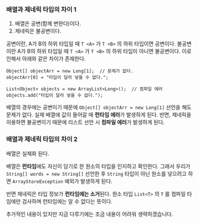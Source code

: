 
### 배열과 제네릭 타입의 차이 1

1. 배열은 공변(함께 변한다)이다.
2. 제네릭은 불공변이다.


공변이란, A가 B의 하위 타입일 때 `T <A>` 가 `T <B>` 의 하위 타입이면 공변이다.
불공변이란 A가 B의 하위 타입일 때 `T <A>` 가 `T <B>` 의 하위 타입이 아니면 불공변이다. 이로 인해서 아래와 같은 차이가 존재한다.



```
Object[] objectArr = new Long[1];  // 문제가 없다.
objectArr[0] = "타입이 달라 넣을 수 없다.";

List<Object> objects = new ArrayList<Long>();  // 컴파일 에러
objects.add("타입이 달라 넣을 수 없다.");

```

 배열의 경우에는 공변이기 때문에 `Object[] objectArr = new Long[1]` 선언을 해도 문제가 없다. 실제 배열에 값이 들어갈 때 **런타임 에러**가 발생하게 된다. 반면, 제네릭을 이용하면 불공변이기 때문에 리스트 선언 시 **컴파일 에러**가 발생하게 된다.


### 배열과 제네릭 타입의 차이 2


배열은 실체화 된다.

배열은 **런타임**에도 자신이 담기로 한 원소의 타입을 인지하고 확인한다. 그래서 우리가 `String[] words = new String[]`  선언한 후 `String` 타입이 아닌 원소를 넣으려고 하면 `ArrayStoreException` 예외가 발생하게 된다.


반면 제네릭은 타입 정보가 **런타임에는 소거**된다. 원소 타입 `List<T>` 의 `T` 를 컴파일 타임에만 검사하며 런타임에는 알 수 없다는 뜻이다.





추가적인 내용이 있지만 지금 다루기에는 조금 내용이 어려워 생략하겠습니다.
